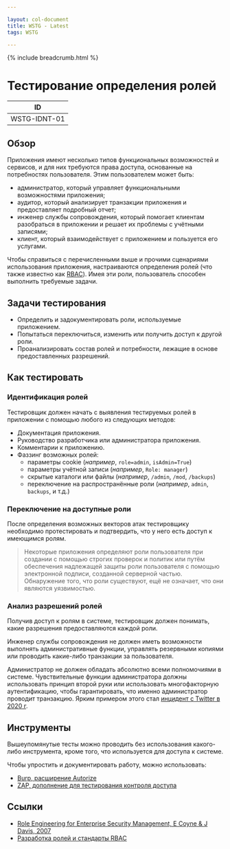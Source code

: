 ```yaml
---

layout: col-document
title: WSTG - Latest
tags: WSTG

---
```


{% include breadcrumb.html %}
# Тестирование определения ролей

|ID          |
|------------|
|WSTG-IDNT-01|

## Обзор

Приложения имеют несколько типов функциональных возможностей и сервисов, и для них требуются права доступа, основанные на потребностях пользователя. Этим пользователем может быть:

- администратор, который управляет функциональными возможностями приложения;
- аудитор, который анализирует транзакции приложения и предоставляет подробный отчет;
- инженер службы сопровождения, который помогает клиентам разобраться в приложении и решает их проблемы с учётными записями;
- клиент, который взаимодействует с приложением и пользуется его услугами.

Чтобы справиться с перечисленными выше и прочими сценариями использования приложения, настраиваются определения ролей (что также известно как [RBAC](https://en.wikipedia.org/wiki/Role-based_access_control)). Имея эти роли, пользователь способен выполнить требуемые задачи.

## Задачи тестирования

- Определить и задокументировать роли, используемые приложением.
- Попытаться переключиться, изменить или получить доступ к другой роли.
- Проанализировать состав ролей и потребности, лежащие в основе предоставленных разрешений.

## Как тестировать

### Идентификация ролей

Тестировщик должен начать с выявления тестируемых ролей в приложении с помощью любого из следующих методов:

- Документация приложения.
- Руководство разработчика или администратора приложения.
- Комментарии к приложению.
- Фаззинг возможных ролей:
    - параметры cookie (*например*, `role=admin`, `isAdmin=True`)
    - параметры учётной записи (*например*, `Role: manager`)
    - скрытые каталоги или файлы (*например*, `/admin`, `/mod`, `/backups`)
    - переключение на распространённые роли (*например*, `admin`, `backups`, и т.д.)

### Переключение на доступные роли

После определения возможных векторов атак тестировщику необходимо протестировать и подтвердить, что у него есть доступ к имеющимся ролям.

> Некоторые приложения определяют роли пользователя при создании с помощью строгих проверок и политик или путём обеспечения надлежащей защиты роли пользователя с помощью электронной подписи, созданной серверной частью. Обнаружение того, что роли существуют, ещё не означает, что они являются уязвимостью.

### Анализ разрешений ролей

Получив доступ к ролям в системе, тестировщик должен понимать, какие разрешения предоставляются каждой роли.

Инженер службы сопровождения не должен иметь возможности выполнять административные функции, управлять резервными копиями или проводить какие-либо транзакции за пользователя.

Администратор не должен обладать абсолютно всеми полномочиями в системе. Чувствительные функции администратора должны использовать принцип второй руки или использовать многофакторную аутентификацию, чтобы гарантировать, что именно администратор проводит транзакцию. Ярким примером этого стал [инцидент с Twitter в 2020 г](https://www.dfs.ny.gov/Twitter_Report).

## Инструменты

Вышеупомянутые тесты можно проводить без использования какого-либо инструмента, кроме того, что используется для доступа к системе.

Чтобы упростить и документировать работу, можно использовать:

- [Burp, расширение Autorize](https://github.com/Quitten/Autorize)
- [ZAP, дополнение для тестирования контроля доступа](https://www.zaproxy.org/docs/desktop/addons/access-control-testing/)

## Ссылки

- [Role Engineering for Enterprise Security Management, E Coyne & J Davis, 2007](https://www.bookdepository.co.uk/Role-Engineering-for-Enterprise-Security-Management-Edward-Coyne/9781596932180)
- [Разработка ролей и стандарты RBAC](https://csrc.nist.gov/projects/role-based-access-control#rbac-standard)
